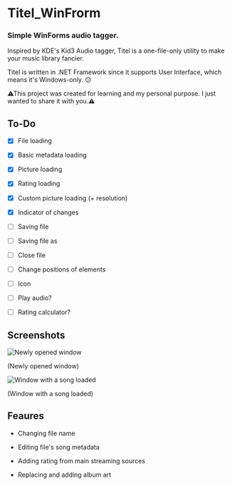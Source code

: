 # Titel_WinFrorm

### Simple WinForms audio tagger.

Inspired by KDE's Kid3 Audio tagger, Titel is a one-file-only utility to make your music library fancier.

Titel is written in .NET Framework since it supports User Interface, which means it's Windows-only. 😕

⚠This project was created for learning and my personal purpose. I just wanted to share it with you.⚠

## To-Do

* [x] File loading
- [x] Basic metadata loading

- [x] Picture loading

- [x] Rating loading

- [x] Custom picture loading (+ resolution)

- [x] Indicator of changes

- [ ] Saving file

- [ ] Saving file as

- [ ] Close file

- [ ] Change positions of elements

- [ ] Icon

- [ ] Play audio?

- [ ] Rating calculator?

## Screenshots

![Newly opened window](https://github.com/pisekpiskovec/Titel_WinFrorm/blob/master/Titel%20(WinFrorm)/readme_resources/titel_new_window.png)

(Newly opened window)

![Window with a song loaded](https://github.com/pisekpiskovec/Titel_WinFrorm/blob/master/Titel%20(WinFrorm)/readme_resources/audio_loaded_unchanged.png)

(Window with a song loaded)

## Feaures

* Changing file name

* Editing file's song metadata

* Adding rating from main streaming sources

* Replacing and adding album art
